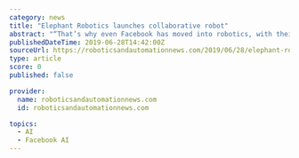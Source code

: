 ```yaml
---
category: news
title: "Elephant Robotics launches collaborative robot"
abstract: "“That’s why even Facebook has moved into robotics, with their new robot framework, PyRobot, and wants to simplify the process. To top that of, advancement in robotics is extremely slow. “That’s why the Catbot is an open platform so more developers ..."
publishedDateTime: 2019-06-28T14:42:00Z
sourceUrl: https://roboticsandautomationnews.com/2019/06/28/elephant-robotics-launches-collaborative-robot/24024/
type: article
score: 0
published: false

provider:
  name: roboticsandautomationnews.com
  id: roboticsandautomationnews.com

topics:
  - AI
  - Facebook AI
---
```

